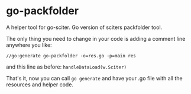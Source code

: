 # go-packfolder
A helper tool for go-sciter. Go version of sciters packfolder tool.

The only thing you need to change in your code is adding a comment line anywhere you like:

`//go:generate go-packfolder -o=res.go -p=main res`

and this line as before: `handleDataLoad(w.Sciter)`

That's it, now you can call `go generate` and have your .go file with all the resources and helper code.
